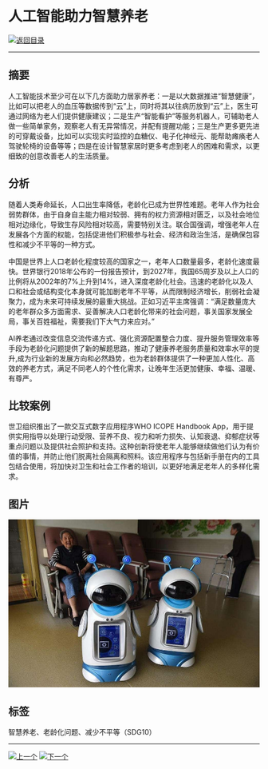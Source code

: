# 人工智能助力智慧养老

[![返回目录](http://img.shields.io/badge/点击-返回目录-875A7B.svg?style=flat&colorA=8F8F8F)](/)

----------

## 摘要

人工智能技术至少可在以下几方面助力居家养老：一是以大数据推进“智慧健康”，比如可以把老人的血压等数据传到“云”上，同时将其以往病历放到“云”上，医生可通过网络为老人们提供健康建议；二是生产“智能看护”等服务机器人，可辅助老人做一些简单家务，观察老人有无异常情况，并配有提醒功能；三是生产更多更先进的可穿戴设备，比如可以实现实时监控的血糖仪、电子化神经元、能帮助瘫痪老人驾驶轮椅的设备等等；四是在设计智慧家居时更多考虑到老人的困难和需求，以更细致的创意改善老人的生活质量。

## 分析

随着人类寿命延长，人口出生率降低，老龄化已成为世界性难题。老年人作为社会弱势群体，由于自身自主能力相对较弱、拥有的权力资源相对匮乏，以及社会地位相对边缘化，导致生存风险相对较高，需要特别关注。联合国强调，增强老年人在发展各个方面的权能，包括促进他们积极参与社会、经济和政治生活，是确保包容性和减少不平等的一种方式。

中国是世界上人口老龄化程度较高的国家之一，老年人口数量最多，老龄化速度最快。世界银行2018年公布的一份报告预计，到2027年，我国65周岁及以上人口的比例将从2002年的7%上升到14%，进入深度老龄化社会。迅速的老龄化以及人口和社会或结构变化本身就可能加剧老年不平等，从而限制经济增长，削弱社会凝聚力，成为未来可持续发展的最重大挑战。正如习近平主席强调：“满足数量庞大的老年群众多方面需求、妥善解决人口老龄化带来的社会问题，事关国家发展全局，事关百姓福祉，需要我们下大气力来应对。” 

AI养老通过改变信息交流传递方式、强化资源配置整合力度、提升服务管理效率等手段为老龄化问题提供了新的解题思路，推动了健康养老服务质量和效率水平的提升,成为行业新的发展方向和必然趋势，也为老龄群体提供了一种更加人性化、高效的养老方式，满足不同老人的个性化需求，让晚年生活更加健康、幸福、温暖、有尊严。

## 比较案例


世卫组织推出了一款交互式数字应用程序WHO ICOPE Handbook App，用于提供实用指导以处理行动受限、营养不良、视力和听力损失、认知衰退、抑郁症状等重点问题以及提供社会照护和支持。这种创新将使老年人能够继续做他们认为有价值的事情，并防止他们脱离社会隔离和照料。该应用程序与包括新手册在内的工具包结合使用，将加快对卫生和社会工作者的培训，以更好地满足老年人的多样化需求。


## 图片

![图片](10.2.1.jpg)


## 标签
智慧养老、老龄化问题、减少不平等（SDG10）


----------

 [![上一个](http://img.shields.io/badge/查看-上一个-875A7B.svg?style=flat&colorA=8F8F8F)](https://doc.shanghaiopen.org.cn/case/10/1.html)
 [![下一个](http://img.shields.io/badge/查看-下一个-875A7B.svg?style=flat&colorA=8F8F8F)](https://doc.shanghaiopen.org.cn/case/10/3.html)
 
 
